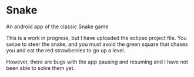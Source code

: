 Snake
=====

An android app of the classic Snake game

This is a work in progress, but I have uploaded the eclipse project file.  You swipe to steer the snake, and you must avoid the green square that chases you and eat the red strawberries to go up a level.

However, there are bugs with the app pausing and resuming and I have not been able to solve them yet.
